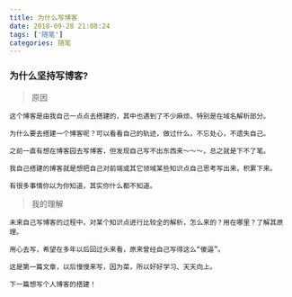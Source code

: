 ```yaml
---
title: 为什么写博客
date: 2018-09-28 21:08:24
tags: ['随笔']
categories: 随笔
---
```


### 为什么坚持写博客?
<!--more-->
> 原因

    这个博客是由我自己一点点去搭建的，其中也遇到了不少麻烦，特别是在域名解析部分。

    为什么要去搭建一个博客呢？可以看看自己的轨迹，做过什么，不忘处心，不遗失自己。

    之前一直有想在博客园去写博客，但发现自己写不出东西来～～～，总之就是下不了笔。

    我自己搭建的博客就是想把自己对前端或其它领域某些知识点自己思考写出来，积累下来。
    
    有很多事情你以为你知道，其实你什么都不知道。

> 我的理解

    未来自己写博客的过程中，对某个知识点进行比较全的解析，怎么来的？用在哪里？了解其原理。

    用心去写，希望在多年以后回过头来看，原来曾经自己写得这么“傻逼”。

    这是第一篇文章，以后慢慢来写，因为菜，所以好好学习、天天向上。

    下一篇想写个人博客的搭建！
